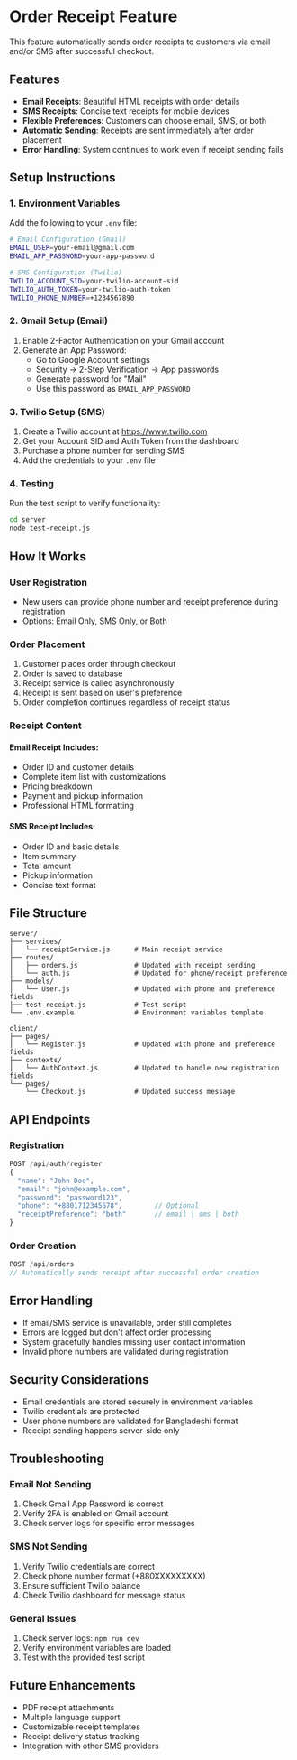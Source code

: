 # Order Receipt Feature

This feature automatically sends order receipts to customers via email and/or SMS after successful checkout.

## Features

- **Email Receipts**: Beautiful HTML receipts with order details
- **SMS Receipts**: Concise text receipts for mobile devices
- **Flexible Preferences**: Customers can choose email, SMS, or both
- **Automatic Sending**: Receipts are sent immediately after order placement
- **Error Handling**: System continues to work even if receipt sending fails

## Setup Instructions

### 1. Environment Variables

Add the following to your `.env` file:

```bash
# Email Configuration (Gmail)
EMAIL_USER=your-email@gmail.com
EMAIL_APP_PASSWORD=your-app-password

# SMS Configuration (Twilio)
TWILIO_ACCOUNT_SID=your-twilio-account-sid
TWILIO_AUTH_TOKEN=your-twilio-auth-token
TWILIO_PHONE_NUMBER=+1234567890
```

### 2. Gmail Setup (Email)

1. Enable 2-Factor Authentication on your Gmail account
2. Generate an App Password:
   - Go to Google Account settings
   - Security → 2-Step Verification → App passwords
   - Generate password for "Mail"
   - Use this password as `EMAIL_APP_PASSWORD`

### 3. Twilio Setup (SMS)

1. Create a Twilio account at https://www.twilio.com
2. Get your Account SID and Auth Token from the dashboard
3. Purchase a phone number for sending SMS
4. Add the credentials to your `.env` file

### 4. Testing

Run the test script to verify functionality:

```bash
cd server
node test-receipt.js
```

## How It Works

### User Registration
- New users can provide phone number and receipt preference during registration
- Options: Email Only, SMS Only, or Both

### Order Placement
1. Customer places order through checkout
2. Order is saved to database
3. Receipt service is called asynchronously
4. Receipt is sent based on user's preference
5. Order completion continues regardless of receipt status

### Receipt Content

#### Email Receipt Includes:
- Order ID and customer details
- Complete item list with customizations
- Pricing breakdown
- Payment and pickup information
- Professional HTML formatting

#### SMS Receipt Includes:
- Order ID and basic details
- Item summary
- Total amount
- Pickup information
- Concise text format

## File Structure

```
server/
├── services/
│   └── receiptService.js      # Main receipt service
├── routes/
│   ├── orders.js              # Updated with receipt sending
│   └── auth.js                # Updated for phone/receipt preference
├── models/
│   └── User.js                # Updated with phone and preference fields
├── test-receipt.js            # Test script
└── .env.example               # Environment variables template

client/
├── pages/
│   └── Register.js            # Updated with phone and preference fields
├── contexts/
│   └── AuthContext.js         # Updated to handle new registration fields
└── pages/
    └── Checkout.js            # Updated success message
```

## API Endpoints

### Registration
```javascript
POST /api/auth/register
{
  "name": "John Doe",
  "email": "john@example.com",
  "password": "password123",
  "phone": "+8801712345678",        // Optional
  "receiptPreference": "both"       // email | sms | both
}
```

### Order Creation
```javascript
POST /api/orders
// Automatically sends receipt after successful order creation
```

## Error Handling

- If email/SMS service is unavailable, order still completes
- Errors are logged but don't affect order processing
- System gracefully handles missing user contact information
- Invalid phone numbers are validated during registration

## Security Considerations

- Email credentials are stored securely in environment variables
- Twilio credentials are protected
- User phone numbers are validated for Bangladeshi format
- Receipt sending happens server-side only

## Troubleshooting

### Email Not Sending
1. Check Gmail App Password is correct
2. Verify 2FA is enabled on Gmail account
3. Check server logs for specific error messages

### SMS Not Sending
1. Verify Twilio credentials are correct
2. Check phone number format (+880XXXXXXXXX)
3. Ensure sufficient Twilio balance
4. Check Twilio dashboard for message status

### General Issues
1. Check server logs: `npm run dev`
2. Verify environment variables are loaded
3. Test with the provided test script

## Future Enhancements

- PDF receipt attachments
- Multiple language support
- Customizable receipt templates
- Receipt delivery status tracking
- Integration with other SMS providers
